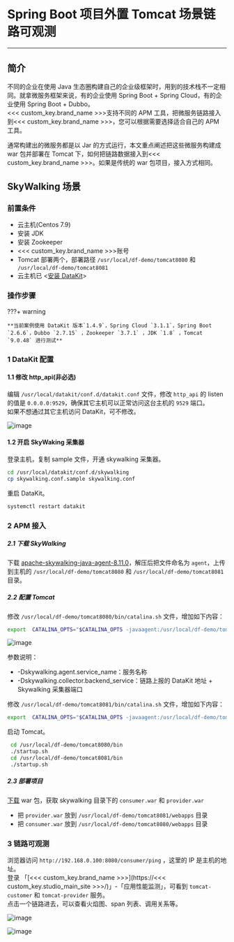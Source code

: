 # Spring Boot 项目外置 Tomcat 场景链路可观测

---

## 简介

不同的企业在使用 Java 生态圈构建自己的企业级框架时，用到的技术栈不一定相同。就拿微服务框架来说，有的企业使用 Spring Boot + Spring Cloud，有的企业使用 Spring Boot + Dubbo。<br/>
<<< custom_key.brand_name >>>支持不同的 APM 工具，把微服务链路接入到<<< custom_key.brand_name >>>，您可以根据需要选择适合自己的 APM 工具。

通常构建出的微服务都是以 Jar 的方式运行，本文重点阐述把这些微服务构建成 war 包并部署在 Tomcat 下，如何把链路数据接入到<<< custom_key.brand_name >>>。如果是传统的 war 包项目，接入方式相同。

## SkyWalking 场景

### 前置条件

- 云主机(Centos 7.9)
- 安装 JDK
- 安装 Zookeeper
- <<< custom_key.brand_name >>>账号
- Tomcat 部署两个，部署路径 `/usr/local/df-demo/tomcat8080` 和 `/usr/local/df-demo/tomcat8081`
- 云主机已 <[安装 DataKit](../../datakit/datakit-install.md)>

### 操作步骤

???+ warning

    **当前案例使用 DataKit 版本`1.4.9`，Spring Cloud `3.1.1`，Spring Boot `2.6.6`，Dubbo `2.7.15` ，Zookeeper `3.7.1` ，JDK `1.8` ，Tomcat `9.0.48` 进行测试**

### 1 DataKit 配置

#### 1.1 修改 http_api(非必选)

编辑 `/usr/local/datakit/conf.d/datakit.conf` 文件，修改 `http_api` 的 listen 的值是 `0.0.0.0:9529`，确保其它主机可以正常访问这台主机的 `9529` 端口。<br/>
如果不想通过其它主机访问 DataKit，可不修改。

![image](../images/springboot-tomcat-1.png)

#### 1.2 开启 SkyWaking 采集器

登录主机，复制 sample 文件，开通 skywalking 采集器。

```bash
cd /usr/local/datakit/conf.d/skywalking
cp skywalking.conf.sample skywalking.conf
```

重启 DataKit。

```bash
systemctl restart datakit
```

### 2 APM 接入

##### 2.1 下载 SkyWalking

下载 [apache-skywalking-java-agent-8.11.0](https://www.apache.org/dyn/closer.cgi/skywalking/java-agent/8.11.0/apache-skywalking-java-agent-8.11.0.tgz)，解压后把文件命名为 `agent`，上传到主机的 `/usr/local/df-demo/tomcat8080` 和 `/usr/local/df-demo/tomcat8081` 目录。

##### 2.2 配置 Tomcat

修改 `/usr/local/df-demo/tomcat8080/bin/catalina.sh` 文件，增加如下内容：

```bash
export  CATALINA_OPTS="$CATALINA_OPTS -javaagent:/usr/local/df-demo/tomcat8080/agent/skywalking-agent.jar  -Dskywalking.agent.service_name=tomcat-customer  -Dskywalking.collector.backend_service=localhost:11800"
```

![image](../images/springboot-tomcat-2.png)

参数说明：

- -Dskywalking.agent.service_name：服务名称
- -Dskywalking.collector.backend_service：链路上报的 DataKit 地址 + Skywalking 采集器端口

修改 `/usr/local/df-demo/tomcat8081/bin/catalina.sh` 文件，增加如下内容：

```bash
export  CATALINA_OPTS="$CATALINA_OPTS -javaagent:/usr/local/df-demo/tomcat8081/agent/skywalking-agent.jar  -Dskywalking.agent.service_name=tomcat-provider  -Dskywalking.collector.backend_service=localhost:11800"
```

启动 Tomcat。

```bash
 cd /usr/local/df-demo/tomcat8080/bin
 ./startup.sh
 cd /usr/local/df-demo/tomcat8081/bin
 ./startup.sh
```

##### 2.3 部署项目

[下载](https://github.com/stevenliu2020/springboot-tomcat) war 包，获取 skywalking 目录下的 `consumer.war` 和 `provider.war`

- 把 `provider.war` 放到 `/usr/local/df-demo/tomcat8081/webapps` 目录
- 把 `consumer.war` 放到 `/usr/local/df-demo/tomcat8080/webapps` 目录

### 3 链路可观测

浏览器访问 `http://192.168.0.100:8080/consumer/ping` ，这里的 IP 是主机的地址。<br/>
登录 「[<<< custom_key.brand_name >>>](https://<<< custom_key.studio_main_site >>>/)」-「应用性能监测」，可看到 `tomcat-customer` 和 `tomcat-provider` 服务。<br/>
点击一个链路进去，可以查看火焰图、span 列表、调用关系等。

![image](../images/springboot-tomcat-3.png)

![image](../images/springboot-tomcat-4.png)
